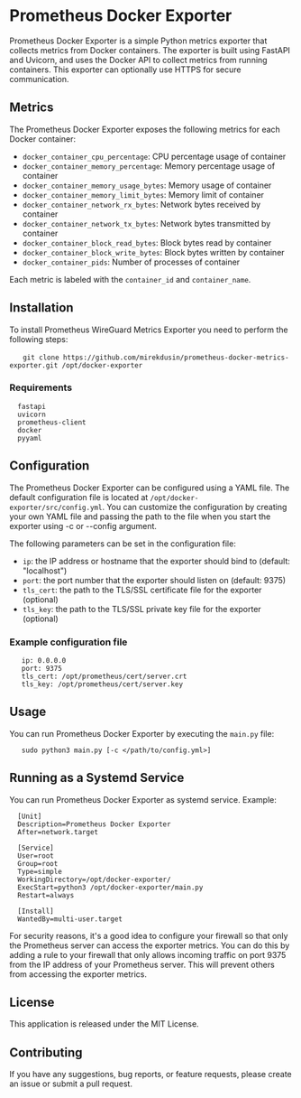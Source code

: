 # Prometheus Docker Exporter

Prometheus Docker Exporter is a simple Python metrics exporter that collects metrics from Docker containers.
The exporter is built using FastAPI and Uvicorn, and uses the Docker API to collect metrics from running containers.
This exporter can optionally use HTTPS for secure communication.

## Metrics

The Prometheus Docker Exporter exposes the following metrics for each Docker container:

-   `docker_container_cpu_percentage`: CPU percentage usage of container
-   `docker_container_memory_percentage`: Memory percentage usage of container
-   `docker_container_memory_usage_bytes`: Memory usage of container
-   `docker_container_memory_limit_bytes`: Memory limit of container
-   `docker_container_network_rx_bytes`: Network bytes received by container
-   `docker_container_network_tx_bytes`: Network bytes transmitted by container
-   `docker_container_block_read_bytes`: Block bytes read by container
-   `docker_container_block_write_bytes`: Block bytes written by container
-   `docker_container_pids`: Number of processes of container

Each metric is labeled with the `container_id` and `container_name`.

## Installation

To install Prometheus WireGuard Metrics Exporter you need to perform the following steps:

      `git clone https://github.com/mirekdusin/prometheus-docker-metrics-exporter.git /opt/docker-exporter`
      
### Requirements

      fastapi
      uvicorn
      prometheus-client
      docker
      pyyaml


## Configuration

The Prometheus Docker Exporter can be configured using a YAML file. The default configuration file is located at `/opt/docker-exporter/src/config.yml`.
You can customize the configuration by creating your own YAML file and passing the path to the file when you start the exporter using -c or --config argument.

The following parameters can be set in the configuration file:

-   `ip`: the IP address or hostname that the exporter should bind to (default: "localhost")
-   `port`: the port number that the exporter should listen on (default: 9375)
-   `tls_cert`: the path to the TLS/SSL certificate file for the exporter (optional)
-   `tls_key`: the path to the TLS/SSL private key file for the exporter (optional)

### Example configuration file

       ip: 0.0.0.0
       port: 9375
       tls_cert: /opt/prometheus/cert/server.crt
       tls_key: /opt/prometheus/cert/server.key

## Usage

You can run Prometheus Docker Exporter by executing the `main.py` file:

       sudo python3 main.py [-c </path/to/config.yml>]

## Running as a Systemd Service

You can run Prometheus Docker Exporter as systemd service. Example:

      [Unit]
      Description=Prometheus Docker Exporter
      After=network.target

      [Service]
      User=root
      Group=root
      Type=simple
      WorkingDirectory=/opt/docker-exporter/
      ExecStart=python3 /opt/docker-exporter/main.py
      Restart=always

      [Install]
      WantedBy=multi-user.target

For security reasons, it's a good idea to configure your firewall so that only the Prometheus server can access the exporter metrics. You can do this by adding a rule to your firewall that only allows incoming traffic on port 9375 from the IP address of your Prometheus server. This will prevent others from accessing the exporter metrics.

## License

This application is released under the MIT License.

## Contributing

If you have any suggestions, bug reports, or feature requests, please create an issue or submit a pull request.
